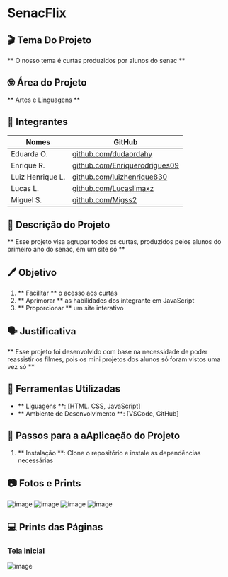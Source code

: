 # SenacFlix

## 🎬 Tema Do Projeto
** O nosso tema é curtas produzidos por alunos do senac **

## 🤓 Área do Projeto
** Artes e Linguagens **

## 👥 Integrantes
| Nomes            | GitHub                  |
| ---------------- | ----------------------- |
| Eduarda O.       | [github.com/dudaordahy](https://github.com/dudaordahy) |
| Enrique R.       | [github.com/Enriquerodrigues09](https://github.com/Enriquerodrigues09) |
| Luiz Henrique L. | [github.com/luizhenrique830](https://github.com/luizhenrique830) |
| Lucas L.         | [github.com/Lucaslimaxz](https://github.com/Lucaslimaxz) |
| Miguel S.        | [github.com/Migss2](https://github.com/Migss2) |

## 📃 Descrição do Projeto
** Esse projeto visa agrupar todos os curtas, produzidos pelos alunos do primeiro ano do senac, em um site só **

## 🖊 Objetivo
1. ** Facilitar ** o acesso aos curtas
2. ** Aprimorar ** as habilidades dos integrante em JavaScript
3. ** Proporcionar ** um site interativo

## 🗣 Justificativa
** Esse projeto foi desenvolvido com base na necessidade de poder reassistir os filmes, pois os mini projetos dos alunos só foram vistos uma vez só **

## 🔧 Ferramentas Utilizadas
- ** Liguagens **: [HTML. CSS, JavaScript]
- ** Ambiente de Desenvolvimento **: [VSCode, GitHub]

## 👣 Passos para a aAplicação do Projeto
1. ** Instalação **: Clone o repositório e instale as dependências necessárias

## 📷 Fotos e Prints
![image](https://github.com/user-attachments/assets/e7b0cf25-7adf-4470-9687-7608353601ed)
![image](https://github.com/user-attachments/assets/61ee11ee-d8ff-4ce1-b598-2b8322531a64)
![image](https://github.com/user-attachments/assets/0afdf7eb-0272-4c50-9a27-d66eb2c51e3c)
![image](https://github.com/user-attachments/assets/81ecd5d9-1723-4906-bb57-dfaab3c7505e)

## 💻 Prints das Páginas
### Tela inicial
![image](https://github.com/user-attachments/assets/74ae30fe-cd1f-4626-a0c9-9a70bf1a314c)

